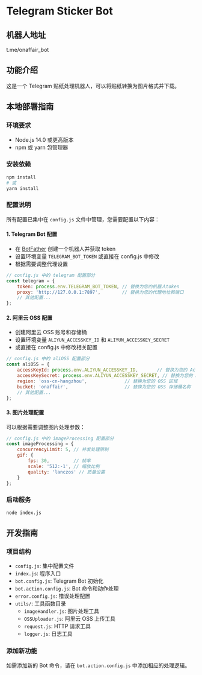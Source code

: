 

# Telegram Sticker Bot

## 机器人地址
t.me/onaffair_bot

## 功能介绍
这是一个 Telegram 贴纸处理机器人，可以将贴纸转换为图片格式并下载。

## 本地部署指南

### 环境要求
- Node.js 14.0 或更高版本
- npm 或 yarn 包管理器

### 安装依赖
```bash
npm install
# 或
yarn install
```

### 配置说明
所有配置已集中在 `config.js` 文件中管理，您需要配置以下内容：

#### 1. Telegram Bot 配置
- 在 [BotFather](https://t.me/BotFather) 创建一个机器人并获取 token
- 设置环境变量 `TELEGRAM_BOT_TOKEN` 或直接在 config.js 中修改
- 根据需要调整代理设置

```javascript
// config.js 中的 telegram 配置部分
const telegram = {
    token: process.env.TELEGRAM_BOT_TOKEN, // 替换为您的机器人token
    proxy: 'http://127.0.0.1:7897',        // 替换为您的代理地址和端口
    // 其他配置...
};
```

#### 2. 阿里云 OSS 配置
- 创建阿里云 OSS 账号和存储桶
- 设置环境变量 `ALIYUN_ACCESSKEY_ID` 和 `ALIYUN_ACCESSKEY_SECRET`
- 或直接在 config.js 中修改相关配置

```javascript
// config.js 中的 aliOSS 配置部分
const aliOSS = {
    accessKeyId: process.env.ALIYUN_ACCESSKEY_ID,       // 替换为您的 AccessKey ID
    accessKeySecret: process.env.ALIYUN_ACCESSKEY_SECRET, // 替换为您的 AccessKey Secret
    region: 'oss-cn-hangzhou',              // 替换为您的 OSS 区域
    bucket: 'onaffair',                     // 替换为您的 OSS 存储桶名称
    // 其他配置...
};
```

#### 3. 图片处理配置
可以根据需要调整图片处理参数：

```javascript
// config.js 中的 imageProcessing 配置部分
const imageProcessing = {
    concurrencyLimit: 5, // 并发处理限制
    gif: {
        fps: 30,         // 帧率
        scale: '512:-1', // 缩放比例
        quality: 'lanczos' // 质量设置
    }
};
```

### 启动服务
```bash
node index.js
```

## 开发指南

### 项目结构
- `config.js`: 集中配置文件
- `index.js`: 程序入口
- `bot.config.js`: Telegram Bot 初始化
- `bot.action.config.js`: Bot 命令和动作处理
- `error.config.js`: 错误处理配置
- `utils/`: 工具函数目录
  - `imageHandler.js`: 图片处理工具
  - `OSSUploader.js`: 阿里云 OSS 上传工具
  - `request.js`: HTTP 请求工具
  - `logger.js`: 日志工具

### 添加新功能
如需添加新的 Bot 命令，请在 `bot.action.config.js` 中添加相应的处理逻辑。

